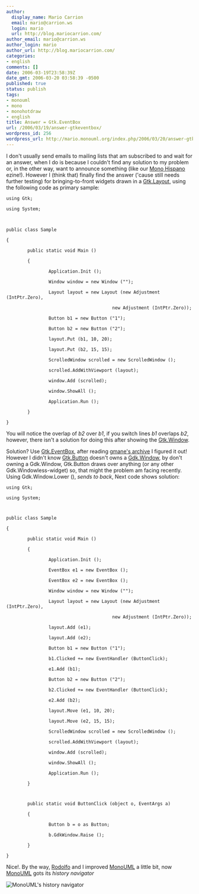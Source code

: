 ```yaml
---
author:
  display_name: Mario Carrion
  email: mario@carrion.ws
  login: mario
  url: http://blog.mariocarrion.com/
author_email: mario@carrion.ws
author_login: mario
author_url: http://blog.mariocarrion.com/
categories:
- english
comments: []
date: 2006-03-19T23:58:39Z
date_gmt: 2006-03-20 03:58:39 -0500
published: true
status: publish
tags:
- monouml
- mono
- monohotdraw
- english
title: Answer = Gtk.EventBox
url: /2006/03/19/answer-gtkeventbox/
wordpress_id: 256
wordpress_url: http://mario.monouml.org/index.php/2006/03/20/answer-gtkeventbox/
---
```


<p>I don't usually send emails to mailing lists that am subscribed to and wait for an answer, when I do is because I couldn't find any solution to my problem or, in the other way, want to announce something (like our <a href="http://www.monohispano.es">Mono Hispano</a> ezine!). However I (think that) finally find the answer ('cause still needs further testing) for bringing-to-front widgets drawn in a <a href="http://www.go-mono.com/docs/monodoc.ashx?tlink=5@ecma%3a981%23Layout%2f">Gtk.Layout</a>, using the following code as primary sample:</p>
<p><code lang="csharp">using Gtk;<br />
using System;</p>
<p>public class Sample<br />
{<br />
        public static void Main ()<br />
        {<br />
                Application.Init ();<br />
                Window window = new Window ("");<br />
                Layout layout = new Layout (new Adjustment (IntPtr.Zero),<br />
                                        new Adjustment (IntPtr.Zero));<br />
                Button b1 = new Button ("1");<br />
                Button b2 = new Button ("2");<br />
                layout.Put (b1, 10, 20);<br />
                layout.Put (b2, 15, 15);<br />
                ScrolledWindow scrolled = new ScrolledWindow ();<br />
                scrolled.AddWithViewport (layout);<br />
                window.Add (scrolled);<br />
                window.ShowAll ();<br />
                Application.Run ();<br />
        }<br />
}</code></p>
<p>You will notice the overlap of <em>b2</em> over <em>b1</em>, if you switch lines <em>b1</em> overlaps <em>b2</em>, however, there isn't a solution for doing this after showing the <a href="http://www.go-mono.com/docs/monodoc.ashx?tlink=5@ecma%3a1358%23Window%2f">Gtk.Window</a>.</p>
<p>Solution? Use <a href="http://www.go-mono.com/docs/monodoc.ashx?tlink=5@ecma%3a851%23EventBox%2f">Gtk.EventBox</a>, after reading <a href="http://article.gmane.org/gmane.comp.gnome.gtk%2B.devel.general/3108">gmane's archive</a> I figured it out! However I didn't know <a href="http://www.go-mono.com/docs/monodoc.ashx?tlink=5@ecma%3a708%23Button%2f">Gtk.Button</a> doesn't owns a <a href="http://www.go-mono.com/docs/monodoc.ashx?tlink=5@ecma%3a1358%23Window%2f">Gdk.Window</a>, by don't owning a Gdk.Window, Gtk.Button draws over anything (or any other Gdk.Windowless-widget) so, that might the problem am facing recently. Using Gdk.Window.Lower (), <em>sends to back</em>, Next code shows solution: </p>
<p><code lang="csharp">using Gtk;<br />
using System;</p>
<p>public class Sample<br />
{<br />
        public static void Main ()<br />
        {<br />
                Application.Init ();<br />
                EventBox e1 = new EventBox ();<br />
                EventBox e2 = new EventBox ();<br />
                Window window = new Window ("");<br />
                Layout layout = new Layout (new Adjustment (IntPtr.Zero),<br />
                                        new Adjustment (IntPtr.Zero));<br />
                layout.Add (e1);<br />
                layout.Add (e2);<br />
                Button b1 = new Button ("1");<br />
                b1.Clicked += new EventHandler (ButtonClick);<br />
                e1.Add (b1);<br />
                Button b2 = new Button ("2");<br />
                b2.Clicked += new EventHandler (ButtonClick);<br />
                e2.Add (b2);<br />
                layout.Move (e1, 10, 20);<br />
                layout.Move (e2, 15, 15);<br />
                ScrolledWindow scrolled = new ScrolledWindow ();<br />
                scrolled.AddWithViewport (layout);<br />
                window.Add (scrolled);<br />
                window.ShowAll ();<br />
                Application.Run ();<br />
        }</p>
<p>        public static void ButtonClick (object o, EventArgs a)<br />
        {<br />
                Button b = o as Button;<br />
                b.GdkWindow.Raise ();<br />
        }<br />
}</code></p>
<p>Nice!. By the way, <a href="http://rodolfocampero.blogspot.com">Rodolfo</a> and I improved <a href="http://www.monouml.org">MonoUML</a> a little bit, now <a href="http://www.monouml.org">MonoUML</a> gots its <em>history navigator</em></p>
<p><img src="http://static.flickr.com/37/115128198_a6492cc304_o.png" alt="MonoUML's history navigator" /></p>
